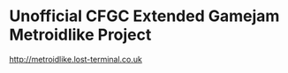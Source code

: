 Unofficial CFGC Extended Gamejam Metroidlike Project
====================================================

http://metroidlike.lost-terminal.co.uk
